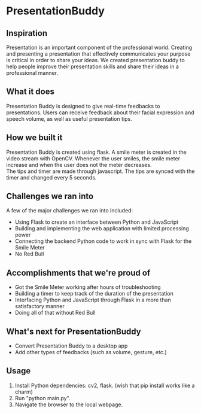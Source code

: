# PresentationBuddy

## Inspiration
Presentation is an important component of the professional world. Creating and presenting a presentation that effectively communicates your purpose is critical in order to share your ideas. We created presentation buddy to help people improve their presentation skills and share their ideas in a professional manner.

## What it does
Presentation Buddy is designed to give real-time feedbacks to presentations. Users can receive feedback about their facial expression and speech volume, as well as useful presentation tips.

## How we built it
Presentation Buddy is created using flask. A smile meter is created in the video stream with OpenCV. Whenever the user smiles, the smile meter increase and when the user does not the meter decreases.\
The tips and timer are made through javascript. The tips are synced with the timer and changed every 5 seconds.

## Challenges we ran into
A few of the major challenges we ran into included:
- Using Flask to create an interface between Python and JavaScript
- Building and implementing the web application with limited processing power
- Connecting the backend Python code to work in sync with Flask for the Smile Meter
- No Red Bull

## Accomplishments that we're proud of
- Got the Smile Meter working after hours of troubleshooting
- Building a timer to keep track of the duration of the presentation
- Interfacing Python and JavaScript through Flask in a more than satisfactory manner
- Doing all of that without Red Bull

## What's next for PresentationBuddy
- Convert Presentation Buddy to a desktop app
- Add other types of feedbacks (such as volume, gesture, etc.)

## Usage
1. Install Python dependencies: cv2, flask. (wish that pip install works like a charm)
2. Run "python main.py".
3. Navigate the browser to the local webpage.
